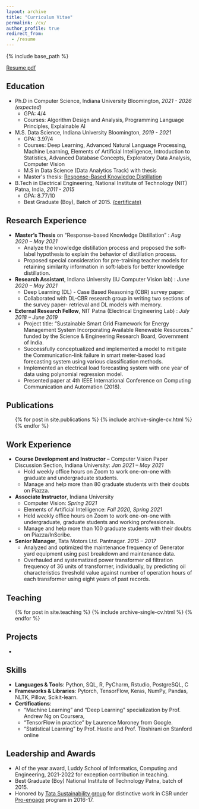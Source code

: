 ```yaml
---
layout: archive
title: "Curriculum Vitae"
permalink: /cv/
author_profile: true
redirect_from:
  - /resume
---
```


{% include base_path %}

[Resume pdf](https://vkvats.github.io/files/VibhasVats-resume-public.pdf)

Education
------
* Ph.D in Computer Science, Indiana University Bloomington, *2021 - 2026 (expected)*
  * GPA: 4/4
  * Courses: Algorithm Design and Analysis, Programming Language Principles, Explainable AI
* M.S. Data Science, Indiana University Bloomington, *2019 - 2021*
  * GPA: 3.97/4
  * Courses: Deep Learning, Advanced Natural Language Processing, Machine Learning, Elements of Artificial Intelligence, Introduction to Statistics, Advanced Database Concepts, Exploratory Data Analysis, Computer Vision
  * M.S in Data Science (Data Analytics Track) with thesis
  * Master's thesis: [Response-Based Knowledge Distillation](https://vkvats.github.io/files/Vkvats_master_thesis.pdf)
* B.Tech in Electrical Engineering, National Institute of Technology (NIT) Patna, India, *2011 - 2015*
  * GPA: 8.77/10
  * Best Graduate (Boy), Batch of 2015. [(certificate)](https://vkvats.github.io/files/Best-Graduate.pdf)



Research Experience
------
* **Master’s Thesis** on “Response-based Knowledge Distillation” : *Aug 2020 – May 2021*
  * Analyze the knowledge distillation process and proposed the soft-label hypothesis to explain the behavior of distillation process. 
  * Proposed special consideration for pre-training teacher models for retaining similarity information in soft-labels for better knowledge distillation.
* **Research Assistant**, Indiana University (IU Computer Vision lab) : *June 2020 – May 2021*
  * Deep Learning (DL) - Case Based Reasoning (CBR) survey paper:
  * Collaborated with DL-CBR research group in writing two sections of the survey paper- retrieval and DL models with memory.
* **External Research Fellow**, NIT Patna (Electrical Engineering Lab) : *July 2018 – June 2019* 
  * Project title: “Sustainable Smart Grid Framework for Energy Management System Incorporating Available Renewable Resources.” funded by the Science & Engineering Research Board, Government of India.
  * Successfully conceptualized and implemented a model to mitigate the Communication-link failure in smart meter-based load forecasting system using various classification methods.
  * Implemented an electrical load forecasting system with one year of data using polynomial regression model.
  * Presented paper at 4th IEEE International Conference on Computing Communication and Automation (2018).

  

Publications
------
  <ul>{% for post in site.publications %}
    {% include archive-single-cv.html %}
  {% endfor %}</ul>
  
Work Experience
------
* **Course Development and Instructor** – Computer Vision Paper Discussion Section, Indiana University: *Jan 2021 – May 2021*
  * Hold weekly office hours on Zoom to work one-on-one with graduate and undergraduate students.
  * Manage and help more than 80 graduate students with their doubts on Piazza.
* **Associate Instructor**, Indiana University                                                    
  * Computer Vision: *Spring 2021*
  * Elements of Artificial Intelligence: *Fall 2020, Spring 2021*
  * Held weekly office hours on Zoom to work one-on-one with undergraduate, graduate students and working professionals.
  * Manage and help more than 100 graduate students with their doubts on Piazza/InScribe.
* **Senior Manager**, Tata Motors Ltd. Pantnagar.                     *2015 – 2017*
  * Analyzed and optimized the maintenance frequency of Generator yard equipment using past breakdown and maintenance data.
  * Overhauled and systematized power transformer oil filtration frequency of 36 units of transformer, individually, by predicting oil characteristics threshold value against number of operation hours of each transformer using eight years of past records.
  
Teaching
------
  <ul>{% for post in site.teaching %}
    {% include archive-single-cv.html %}
  {% endfor %}</ul>
  
Projects
------

* 

Skills
------
* **Languages & Tools**: Python, SQL, R, PyCharm, Rstudio, PostgreSQL, C
* **Frameworks & Libraries**: Pytorch, TensorFlow, Keras, NumPy, Pandas, NLTK, Pillow, Scikit-learn.
* **Certifications**: 
  * “Machine Learning” and “Deep Learning” specialization by Prof. Andrew Ng on Coursera, 
  * “TensorFlow in practice” by Laurence Moroney from Google.
  * “Statistical Learning” by Prof. Hastie and Prof. Tibshirani on Stanford online


Leadership and Awards
------
* AI of the year award, Luddy School of Informatics, Computing and Engineering, 2021-2022 for exception contribution in teaching.
* Best Graduate (Boy) National Institute of Technology Patna, batch of 2015.
* Honored by [Tata Sustainability group](https://www.tatasustainability.com/) for distinctive work in CSR under [Pro-engage](https://www.tatasustainability.com/SocialAndHumanCapital/ProEngage) program in 2016-17.

 
